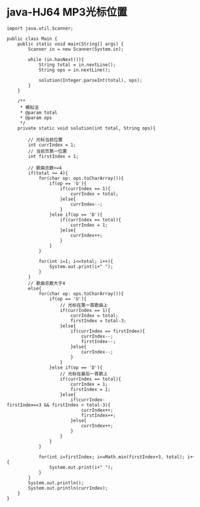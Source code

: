 # java-HJ64 MP3光标位置


    import java.util.Scanner;
    
    public class Main {
        public static void main(String[] args) {
            Scanner in = new Scanner(System.in);
    
            while (in.hasNext()){
                String total = in.nextLine();
                String ops = in.nextLine();
    
                solution(Integer.parseInt(total), ops);
            }
        }
    
        /**
         * 模拟法
         * @param total
         * @param ops
         */
        private static void solution(int total, String ops){
    
            // 光标当前位置
            int currIndex = 1;
            // 当前页第一位置
            int firstIndex = 1;
    
            // 歌曲总数<=4
            if(total <= 4){
                for(char op: ops.toCharArray()){
                    if(op == 'U'){
                        if(currIndex == 1){
                            currIndex = total;
                        }else{
                            currIndex--;
                        }
                    }else if(op == 'D'){
                        if(currIndex == total){
                            currIndex = 1;
                        }else{
                            currIndex++;
                        }
                    }
                }
    
                for(int i=1; i<=total; i++){
                    System.out.print(i+" ");
                }
            }
            // 歌曲总数大于4
            else{
                for(char op: ops.toCharArray()){
                    if(op == 'U'){
                        // 光标在第一首歌曲上
                        if(currIndex == 1){
                            currIndex = total;
                            firstIndex = total-3;
                        }else{
                            if(currIndex == firstIndex){
                                currIndex--;
                                firstIndex--;
                            }else{
                                currIndex--;
                            }
                        }
                    }else if(op == 'D'){
                        // 光标在最后一首歌上
                        if(currIndex == total){
                            currIndex = 1;
                            firstIndex = 1;
                        }else{
                            if(currIndex-firstIndex==3 && firstIndex < total-3){
                                currIndex++;
                                firstIndex++;
                            }else{
                                currIndex++;
                            }
                        }
                    }
                }
    
                for(int i=firstIndex; i<=Math.min(firstIndex+3, total); i++){
                    System.out.print(i+" ");
                }
            }
            System.out.println();
            System.out.println(currIndex);
        }
    }

  

